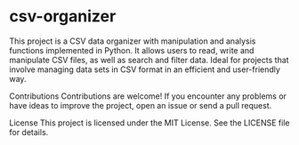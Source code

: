 # csv-organizer
This project is a CSV data organizer with manipulation and analysis functions implemented in Python. It allows users to read, write and manipulate CSV files, as well as search and filter data. Ideal for projects that involve managing data sets in CSV format in an efficient and user-friendly way.

Contributions
Contributions are welcome! If you encounter any problems or have ideas to improve the project, open an issue or send a pull request.

License
This project is licensed under the MIT License. See the LICENSE file for details.
